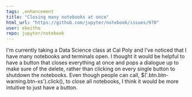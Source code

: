 ```yaml
---
tags: ,enhancement
title: "Closing many notebooks at once"
html_url: "https://github.com/jupyter/notebook/issues/970"
user: ekeitho
repo: jupyter/notebook
---
```


I'm currently taking a Data Science class at Cal Poly and I've noticed that I have many notebooks and terminals open. I thought it would be helpful to have a button that closes everything at once and pops a dialogue up to make sure of the delete, rather than clicking on every single button to shutdown the notebooks. Even though people can call, $('.btn.btn-warning.btn-xs').click(), to close all notebooks, I think it would be more intuitive to just have a button.
